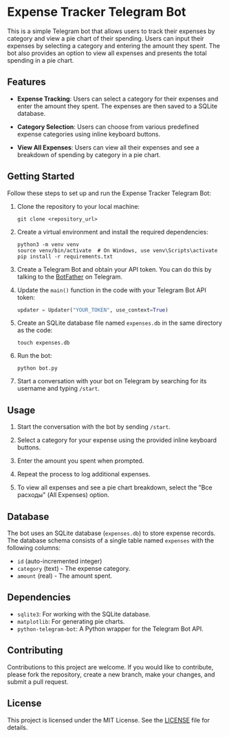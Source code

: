 # Expense Tracker Telegram Bot

This is a simple Telegram bot that allows users to track their expenses by category and view a pie chart of their spending. Users can input their expenses by selecting a category and entering the amount they spent. The bot also provides an option to view all expenses and presents the total spending in a pie chart.

## Features

- **Expense Tracking**: Users can select a category for their expenses and enter the amount they spent. The expenses are then saved to a SQLite database.

- **Category Selection**: Users can choose from various predefined expense categories using inline keyboard buttons.

- **View All Expenses**: Users can view all their expenses and see a breakdown of spending by category in a pie chart.

## Getting Started

Follow these steps to set up and run the Expense Tracker Telegram Bot:

1. Clone the repository to your local machine:

   ```shell
   git clone <repository_url>
   ```

2. Create a virtual environment and install the required dependencies:

   ```shell
   python3 -m venv venv
   source venv/bin/activate  # On Windows, use venv\Scripts\activate
   pip install -r requirements.txt
   ```

3. Create a Telegram Bot and obtain your API token. You can do this by talking to the [BotFather](https://core.telegram.org/bots#botfather) on Telegram.

4. Update the `main()` function in the code with your Telegram Bot API token:

   ```python
   updater = Updater("YOUR_TOKEN", use_context=True)
   ```

5. Create an SQLite database file named `expenses.db` in the same directory as the code:

   ```shell
   touch expenses.db
   ```

6. Run the bot:

   ```shell
   python bot.py
   ```

7. Start a conversation with your bot on Telegram by searching for its username and typing `/start`.

## Usage

1. Start the conversation with the bot by sending `/start`.

2. Select a category for your expense using the provided inline keyboard buttons.

3. Enter the amount you spent when prompted.

4. Repeat the process to log additional expenses.

5. To view all expenses and see a pie chart breakdown, select the "Все расходы" (All Expenses) option.

## Database

The bot uses an SQLite database (`expenses.db`) to store expense records. The database schema consists of a single table named `expenses` with the following columns:

- `id` (auto-incremented integer)
- `category` (text) - The expense category.
- `amount` (real) - The amount spent.

## Dependencies

- `sqlite3`: For working with the SQLite database.
- `matplotlib`: For generating pie charts.
- `python-telegram-bot`: A Python wrapper for the Telegram Bot API.

## Contributing

Contributions to this project are welcome. If you would like to contribute, please fork the repository, create a new branch, make your changes, and submit a pull request.

## License

This project is licensed under the MIT License. See the [LICENSE](LICENSE) file for details.
